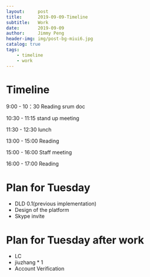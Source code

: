```yaml
---
layout:     post
title:      2019-09-09-Timeline
subtitle:   Work
date:       2019-09-09
author:     Jimmy Peng
header-img: img/post-bg-miui6.jpg
catalog: true
tags:
    - timeline
    - work
---
```


# Timeline
9:00 - 10：30 Reading srum doc

10:30 - 11:15 stand up meeting

11:30 - 12:30 lunch

13:00 - 15:00 Reading

15:00 - 16:00 Staff meeting

16:00 - 17:00 Reading

# Plan for Tuesday
- DLD 0.1(previous implementation)
- Design of the platform
- Skype invite

# Plan for Tuesday after work
- LC
- jiuzhang * 1
- Account Verification
